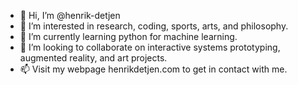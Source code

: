 - 👋 Hi, I’m @henrik-detjen
- 👀 I’m interested in research, coding, sports, arts, and philosophy.
- 🌱 I’m currently learning python for machine learning.
- 💞️ I’m looking to collaborate on interactive systems prototyping, augmented reality, and art projects.
- 📫 Visit my webpage henrikdetjen.com to get in contact with me.

<!---
henrik-detjen/henrik-detjen is a ✨ special ✨ repository because its `README.md` (this file) appears on your GitHub profile.
You can click the Preview link to take a look at your changes.
--->
